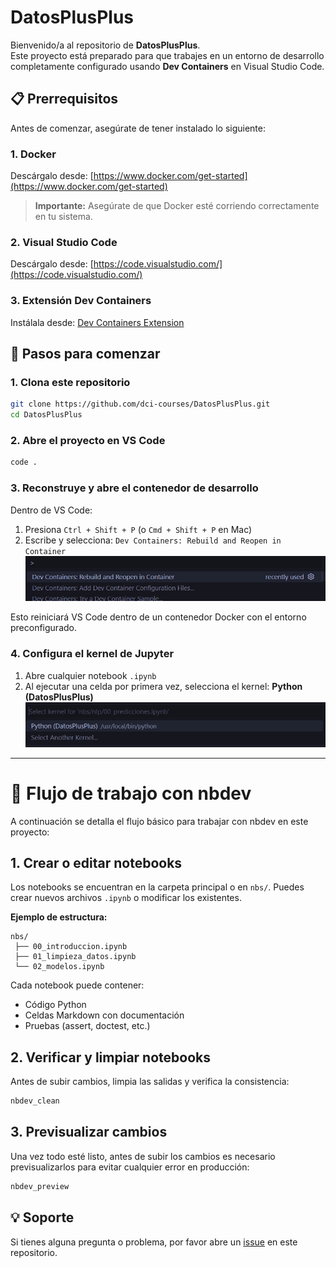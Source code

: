 # DatosPlusPlus

Bienvenido/a al repositorio de **DatosPlusPlus**.  
Este proyecto está preparado para que trabajes en un entorno de desarrollo completamente configurado usando **Dev Containers** en Visual Studio Code.

## 📋 Prerrequisitos

Antes de comenzar, asegúrate de tener instalado lo siguiente:

### 1. Docker
Descárgalo desde: [https://www.docker.com/get-started](https://www.docker.com/get-started)  
> **Importante:** Asegúrate de que Docker esté corriendo correctamente en tu sistema.

### 2. Visual Studio Code
Descárgalo desde: [https://code.visualstudio.com/](https://code.visualstudio.com/)

### 3. Extensión Dev Containers
Instálala desde: [Dev Containers Extension](https://marketplace.visualstudio.com/items?itemName=ms-vscode-remote.remote-containers)

## 🚀 Pasos para comenzar

### 1. Clona este repositorio

```bash
git clone https://github.com/dci-courses/DatosPlusPlus.git
cd DatosPlusPlus
```

### 2. Abre el proyecto en VS Code

```bash
code .
```

### 3. Reconstruye y abre el contenedor de desarrollo

Dentro de VS Code:

1. Presiona `Ctrl + Shift + P` (o `Cmd + Shift + P` en Mac)
2. Escribe y selecciona: `Dev Containers: Rebuild and Reopen in Container`
![Abrir como Dev Container](https://github.com/dci-courses/DatosPlusPlus/blob/main/Abrir%20como%20Dev%20Container.png?raw=true)

Esto reiniciará VS Code dentro de un contenedor Docker con el entorno preconfigurado.

### 4. Configura el kernel de Jupyter

1. Abre cualquier notebook `.ipynb`
2. Al ejecutar una celda por primera vez, selecciona el kernel: **Python (DatosPlusPlus)**
![Seleccionar Kernel](https://github.com/dci-courses/DatosPlusPlus/blob/main/Seleccionar%20Kernel.png?raw=true)

---

# 🧭 Flujo de trabajo con nbdev

A continuación se detalla el flujo básico para trabajar con nbdev en este proyecto:

## 1. Crear o editar notebooks

Los notebooks se encuentran en la carpeta principal o en `nbs/`.
Puedes crear nuevos archivos `.ipynb` o modificar los existentes.

**Ejemplo de estructura:**

```
nbs/
 ├── 00_introduccion.ipynb
 ├── 01_limpieza_datos.ipynb
 └── 02_modelos.ipynb
```

Cada notebook puede contener:

- Código Python
- Celdas Markdown con documentación
- Pruebas (assert, doctest, etc.)

## 2. Verificar y limpiar notebooks

Antes de subir cambios, limpia las salidas y verifica la consistencia:

```bash
nbdev_clean
```

## 3. Previsualizar cambios

Una vez todo esté listo, antes de subir los cambios es necesario previsualizarlos para evitar cualquier error en producción:

```bash
nbdev_preview
```

## 💡 Soporte

Si tienes alguna pregunta o problema, por favor abre un [issue](../../issues) en este repositorio.
